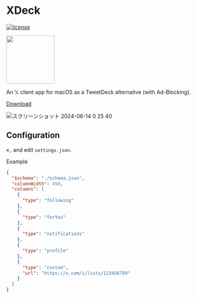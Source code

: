 # XDeck

[![license](https://img.shields.io/npm/l/svelte.svg)](LICENSE)

<img src="https://github.com/morishin/XDeck/assets/1413408/30ad3048-e606-47c3-afe3-6f706e8ebf85" width="128"/>

An 𝕏 client app for macOS as a TweetDeck alternative (with Ad-Blocking).

[Download](https://github.com/morishin/XDeck/releases)

![スクリーンショット 2024-06-14 0 25 40](https://github.com/morishin/XDeck/assets/1413408/855cbc09-8b2e-4f68-8f7d-1952f3daf060)

## Configuration

`⌘,` and edit `settings.json`.

Example

```json
{
  "$schema": "./schema.json",
  "columnWidth": 450,
  "columns": [
    {
      "type": "following"
    },
    {
      "type": "forYou"
    },
    {
      "type": "notifications"
    },
    {
      "type": "profile"
    },
    {
      "type": "custom",
      "url": "https://x.com/i/lists/123456789"
    }
  ]
}
```
